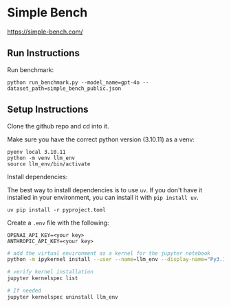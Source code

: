 # Simple Bench

https://simple-bench.com/

## Run Instructions

Run benchmark:
```
python run_benchmark.py --model_name=gpt-4o --dataset_path=simple_bench_public.json
```

## Setup Instructions

Clone the github repo and cd into it.

Make sure you have the correct python version (3.10.11) as a venv:
```
pyenv local 3.10.11
python -m venv llm_env
source llm_env/bin/activate
```

Install dependencies:

The best way to install dependencies is to use `uv`. If you don't have it installed in your environment, you can install it with `pip install uv`.

``` 
uv pip install -r pyproject.toml
```

Create a `.env` file with the following:

```
OPENAI_API_KEY=<your key>
ANTHROPIC_API_KEY=<your key>
```

```bash
# add the virtual environment as a kernel for the jupyter notebook
python -m ipykernel install --user --name=llm_env --display-name="Py3.10.11-llm_env"
````

```bash
# verify kernel installation
jupyter kernelspec list
```

```bash
# If needed
jupyter kernelspec uninstall llm_env
```